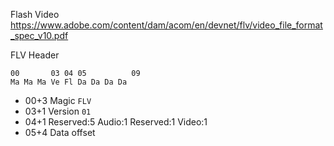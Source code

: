 Flash Video
https://www.adobe.com/content/dam/acom/en/devnet/flv/video_file_format_spec_v10.pdf

FLV Header
```
00       03 04 05          09
Ma Ma Ma Ve Fl Da Da Da Da
```
- 00+3 Magic `FLV`
- 03+1 Version `01`
- 04+1 Reserved:5 Audio:1 Reserved:1 Video:1
- 05+4 Data offset
